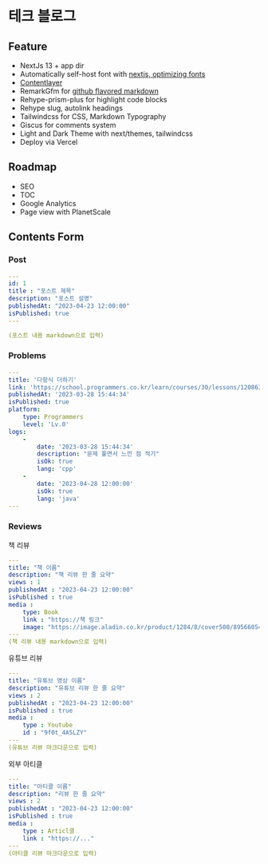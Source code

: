 # 테크 블로그

## Feature

- NextJs 13 + app dir
- Automatically self-host font with [nextjs, optimizing fonts](https://beta.nextjs.org/docs/optimizing/fonts#google-fonts)
- [Contentlayer](https://www.contentlayer.dev/blog/working-with-content-is-hard-for-developers)
- RemarkGfm for [github flavored markdown](https://github.github.com/gfm/)
- Rehype-prism-plus for highlight code blocks
- Rehype slug, autolink headings
- Tailwindcss for CSS, Markdown Typography
- Giscus for comments system
- Light and Dark Theme with next/themes, tailwindcss
- Deploy via Vercel

## Roadmap

- SEO
- TOC  
- Google Analytics
- Page view with PlanetScale

## Contents Form

### Post

```yaml
---
id: 1
title : "포스트 제목"
description: "포스트 설명"
publishedAt: "2023-04-23 12:00:00"
isPublished: true
---

(포스트 내용 markdown으로 입력)
```

### Problems

```yaml
---
title: '다항식 더하기'
link: 'https://school.programmers.co.kr/learn/courses/30/lessons/120863'
publishedAt: '2023-03-28 15:44:34'
isPublished: true
platform: 
    type: Programmers
    level: 'Lv.0'
logs:
    - 
        date: '2023-03-28 15:44:34'
        description: "문제 풀면서 느낀 점 적기"
        isOk: true
        lang: 'cpp'
    - 
        date: '2023-04-28 12:00:00'
        isOk: true
        lang: 'java'        
---

```

### Reviews

책 리뷰

```yaml
---
title: "책 이름"
description: "책 리뷰 한 줄 요약"
views : 1
publishedAt : "2023-04-23 12:00:00"
isPublished : true
media : 
    type: Book
    link : "https://책 링크"
    image: "https://image.aladin.co.kr/product/1284/8/cover500/8956605416_3.jpg"
---
(책 리뷰 내용 markdown으로 입력)
```

유튜브 리뷰

```yaml
---
title: "유튜브 영상 이름"
description: "유튜브 리뷰 한 줄 요약"
views : 2
publishedAt : "2023-04-23 12:00:00"
isPublished : true
media : 
    type : Youtube
    id : "9f0t_4A5LZY"
---
(유튜브 리뷰 마크다운으로 입력)
```

외부 아티클

```yaml
---
title: "아티클 이름"
description: "리뷰 한 줄 요약"
views : 2
publishedAt : "2023-04-23 12:00:00"
isPublished : true
media : 
    type : Articl클
    link : "https://..."
---
(아티클 리뷰 마크다운으로 입력)
```
